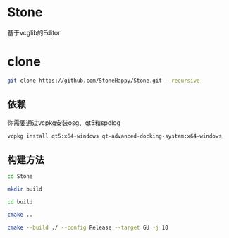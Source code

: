 # Stone
基于vcglib的Editor

# clone
```bash
git clone https://github.com/StoneHappy/Stone.git --recursive
```

## 依赖
你需要通过vcpkg安装osg、qt5和spdlog
```bash
vcpkg install qt5:x64-windows qt-advanced-docking-system:x64-windows
```

## 构建方法
```bash
cd Stone

mkdir build

cd build 

cmake ..

cmake --build ./ --config Release --target GU -j 10
```